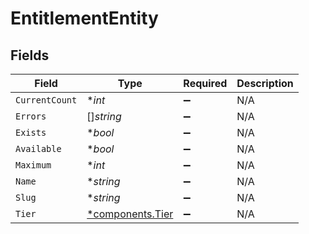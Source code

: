 # EntitlementEntity


## Fields

| Field                                               | Type                                                | Required                                            | Description                                         |
| --------------------------------------------------- | --------------------------------------------------- | --------------------------------------------------- | --------------------------------------------------- |
| `CurrentCount`                                      | **int*                                              | :heavy_minus_sign:                                  | N/A                                                 |
| `Errors`                                            | []*string*                                          | :heavy_minus_sign:                                  | N/A                                                 |
| `Exists`                                            | **bool*                                             | :heavy_minus_sign:                                  | N/A                                                 |
| `Available`                                         | **bool*                                             | :heavy_minus_sign:                                  | N/A                                                 |
| `Maximum`                                           | **int*                                              | :heavy_minus_sign:                                  | N/A                                                 |
| `Name`                                              | **string*                                           | :heavy_minus_sign:                                  | N/A                                                 |
| `Slug`                                              | **string*                                           | :heavy_minus_sign:                                  | N/A                                                 |
| `Tier`                                              | [*components.Tier](../../models/components/tier.md) | :heavy_minus_sign:                                  | N/A                                                 |